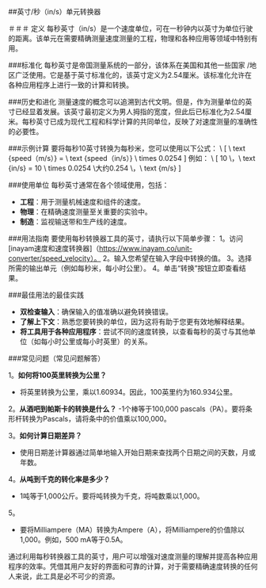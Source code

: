 ##英寸/秒（in/s）单元转换器

＃＃＃ 定义
每秒英寸（in/s）是一个速度单位，可在一秒钟内以英寸为单位行驶的距离。该单元在需要精确测量速度测量的工程，物理和各种应用等领域中特别有用。

###标准化
每秒英寸是帝国测量系统的一部分，该体系在美国和其他一些国家 /地区广泛使用。它是基于英寸标准化的，该英寸定义为2.54厘米。该标准化允许在各种应用程序上进行一致的计算和转换。

###历史和进化
测量速度的概念可以追溯到古代文明。但是，作为测量单位的英寸已经显着发展。该英寸最初定义为男人拇指的宽度，但此后已标准化为2.54厘米。每秒英寸已成为现代工程和科学计算的共同单位，反映了对速度测量的准确性的必要性。

###示例计算
要将每秒10英寸转换为每秒米，您可以使用以下公式：
\ [
\ text {speed（m/s）} = \ text {speed（in/s）} \ times 0.0254
\]
例如：
\ [
10 \，\ text {in/s} = 10 \ times 0.0254 \大约0.254 \，\ text {m/s}
\]

###使用单位
每秒英寸通常在各个领域使用，包括：
-  **工程**：用于测量机械速度和组件的速度。
-  **物理**：在精确速度测量至关重要的实验中。
-  **制造**：监视输送带和生产线的速度。

###用法指南
要使用每秒转换器工具的英寸，请执行以下简单步骤：
1。访问[inayam速度和速度转换器]（https://www.inayam.co/unit-converter/speed_velocity）。
2。输入您希望在输入字段中转换的值。
3。选择所需的输出单元（例如每秒米，每小时公里）。
4。单击“转换”按钮立即查看结果。

###最佳用法的最佳实践
-  **双检查输入**：确保输入的值准确以避免转换错误。
-  **了解上下文**：熟悉您要转换的单位，因为这将有助于您更有效地解释结果。
-  **将工具用于各种应用程序**：尝试不同的速度转换，以查看每秒的英寸与其他单位（如每小时公里或每小时英里）的关系。

###常见问题（常见问题解答）

1。**如何将100英里转换为公里？**
- 将英里转换为公里，乘以1.60934。因此，100英里约为160.934公里。

2。**从酒吧到帕斯卡的转换是什么？**
-1个棒等于100,000 pascals（PA）。要将条形杆转换为Pascals，请将条中的价值乘以100,000。

3。**如何计算日期差异？**
- 使用日期差计算器通过简单地输入开始日期来查找两个日期之间的天数，月或年数。

4。**从吨到千克的转化率是多少？**
-  1吨等于1,000公斤。要将吨转换为千克，将吨数乘以1,000。

5。
- 要将Milliampere（MA）转换为Ampere（A），将Milliampere的价值除以1,000。例如，500 mA等于0.5A。

通过利用每秒转换器工具的英寸，用户可以增强对速度测量的理解并提高各种应用程序的效率。凭借其用户友好的界面和可靠的计算，对于需要精确速度转换的任何人来说，此工具是必不可少的资源。